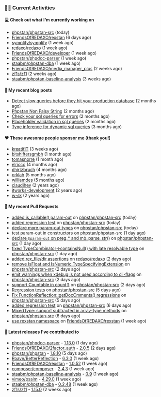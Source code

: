 ### 👨‍💻 Current Activities


#### 💻 Check out what I'm currently working on

- [phpstan/phpstan-src](https://github.com/phpstan/phpstan-src) (today)
- [FriendsOfREDAXO/rexstan](https://github.com/FriendsOfREDAXO/rexstan) (6 days ago)
- [symplify/symplify](https://github.com/symplify/symplify) (1 week ago)
- [redaxo/redaxo](https://github.com/redaxo/redaxo) (1 week ago)
- [FriendsOfREDAXO/developer](https://github.com/FriendsOfREDAXO/developer) (1 week ago)
- [phpstan/phpdoc-parser](https://github.com/phpstan/phpdoc-parser) (1 week ago)
- [staabm/phpstan-dba](https://github.com/staabm/phpstan-dba) (1 week ago)
- [FriendsOfREDAXO/media_manager_plus](https://github.com/FriendsOfREDAXO/media_manager_plus) (2 weeks ago)
- [zf1s/zf1](https://github.com/zf1s/zf1) (2 weeks ago)
- [staabm/phpstan-baseline-analysis](https://github.com/staabm/phpstan-baseline-analysis) (3 weeks ago)


#### 📜 My recent blog posts

- [Detect slow queries before they hit your production database](https://staabm.github.io/2022/08/16/phpstan-dba-query-plan-analysis.html) (2 months ago)
- [Phpstan Non Falsy String](https://staabm.github.io/2022/08/11/phpstan-non-falsy-string.html) (2 months ago)
- [Check your sql queries for errors](https://staabm.github.io/2022/08/05/phpstan-dba-syntax-error-detection.html) (2 months ago)
- [Placeholder validation in sql queries](https://staabm.github.io/2022/07/30/phpstan-dba-placeholder-validation.html) (2 months ago)
- [Type inference for dynamic sql queries](https://staabm.github.io/2022/07/23/phpstan-dba-inference-placeholder.html) (3 months ago)


#### ❤️ These awesome people [sponsor me](https://github.com/sponsors/staabm) (thank you!)

- [kreatifIT](https://github.com/kreatifIT) (3 weeks ago)
- [bitshiftersgmbh](https://github.com/bitshiftersgmbh) (1 month ago)
- [tomasnorre](https://github.com/tomasnorre) (1 month ago)
- [elricco](https://github.com/elricco) (4 months ago)
- [dhirtzbruch](https://github.com/dhirtzbruch) (4 months ago)
- [orklah](https://github.com/orklah) (5 months ago)
- [williamdes](https://github.com/williamdes) (5 months ago)
- [claudihey](https://github.com/claudihey) (2 years ago)
- [itworks-development](https://github.com/itworks-development) (2 years ago)
- [w-sk](https://github.com/w-sk) (2 years ago)


#### 🔨 My recent Pull Requests

- [added is_callable() param-out](https://github.com/phpstan/phpstan-src/pull/1898) on [phpstan/phpstan-src](https://github.com/phpstan/phpstan-src) (today)
- [added regression test](https://github.com/phpstan/phpstan-src/pull/1897) on [phpstan/phpstan-src](https://github.com/phpstan/phpstan-src) (today)
- [declare more param-out types](https://github.com/phpstan/phpstan-src/pull/1896) on [phpstan/phpstan-src](https://github.com/phpstan/phpstan-src) (today)
- [test param-out in constructors](https://github.com/phpstan/phpstan-src/pull/1895) on [phpstan/phpstan-src](https://github.com/phpstan/phpstan-src) (1 day ago)
- [declare `@param-out` on preg_* and mb_parse_str()](https://github.com/phpstan/phpstan-src/pull/1891) on [phpstan/phpstan-src](https://github.com/phpstan/phpstan-src) (1 day ago)
- [fixed TypeCombinator-&gt;containsNull() with late resolvable type](https://github.com/phpstan/phpstan-src/pull/1890) on [phpstan/phpstan-src](https://github.com/phpstan/phpstan-src) (1 day ago)
- [added rex_file/dir assertions](https://github.com/redaxo/redaxo/pull/5388) on [redaxo/redaxo](https://github.com/redaxo/redaxo) (2 days ago)
- [remove IsFloat and IsNumeric TypeSpecifyingExtension](https://github.com/phpstan/phpstan-src/pull/1880) on [phpstan/phpstan-src](https://github.com/phpstan/phpstan-src) (2 days ago)
- [emit warnings when xdebug is not used according to cli-flags](https://github.com/phpstan/phpstan-src/pull/1878) on [phpstan/phpstan-src](https://github.com/phpstan/phpstan-src) (2 days ago)
- [support Countable in count()](https://github.com/phpstan/phpstan-src/pull/1876) on [phpstan/phpstan-src](https://github.com/phpstan/phpstan-src) (2 days ago)
- [Regression tests](https://github.com/phpstan/phpstan-src/pull/1865) on [phpstan/phpstan-src](https://github.com/phpstan/phpstan-src) (5 days ago)
- [Fix FunctionReflection::getDocCmments() regressions](https://github.com/phpstan/phpstan-src/pull/1862) on [phpstan/phpstan-src](https://github.com/phpstan/phpstan-src) (5 days ago)
- [added regression test](https://github.com/phpstan/phpstan-src/pull/1854) on [phpstan/phpstan-src](https://github.com/phpstan/phpstan-src) (6 days ago)
- [MixedType: support subtracted in array-type methods](https://github.com/phpstan/phpstan-src/pull/1852) on [phpstan/phpstan-src](https://github.com/phpstan/phpstan-src) (6 days ago)
- [use rexstan namespace](https://github.com/FriendsOfREDAXO/rexstan/pull/182) on [FriendsOfREDAXO/rexstan](https://github.com/FriendsOfREDAXO/rexstan) (1 week ago)


#### 🔭 Latest releases I've contributed to

- [phpstan/phpdoc-parser](https://github.com/phpstan/phpdoc-parser) - [1.13.0](https://github.com/phpstan/phpdoc-parser/releases/tag/1.13.0) (1 day ago)
- [FriendsOfREDAXO/2factor_auth](https://github.com/FriendsOfREDAXO/2factor_auth) - [2.0.5](https://github.com/FriendsOfREDAXO/2factor_auth/releases/tag/2.0.5) (2 days ago)
- [phpstan/phpstan](https://github.com/phpstan/phpstan) - [1.8.10](https://github.com/phpstan/phpstan/releases/tag/1.8.10) (5 days ago)
- [Roave/BetterReflection](https://github.com/Roave/BetterReflection) - [6.3.0](https://github.com/Roave/BetterReflection/releases/tag/6.3.0) (1 week ago)
- [FriendsOfREDAXO/rexstan](https://github.com/FriendsOfREDAXO/rexstan) - [1.0.52](https://github.com/FriendsOfREDAXO/rexstan/releases/tag/1.0.52) (1 week ago)
- [composer/composer](https://github.com/composer/composer) - [2.4.3](https://github.com/composer/composer/releases/tag/2.4.3) (1 week ago)
- [staabm/phpstan-baseline-analysis](https://github.com/staabm/phpstan-baseline-analysis) - [0.9](https://github.com/staabm/phpstan-baseline-analysis/releases/tag/0.9) (1 week ago)
- [vimeo/psalm](https://github.com/vimeo/psalm) - [4.29.0](https://github.com/vimeo/psalm/releases/tag/4.29.0) (1 week ago)
- [staabm/phpstan-dba](https://github.com/staabm/phpstan-dba) - [0.2.48](https://github.com/staabm/phpstan-dba/releases/tag/0.2.48) (1 week ago)
- [zf1s/zf1](https://github.com/zf1s/zf1) - [1.15.0](https://github.com/zf1s/zf1/releases/tag/1.15.0) (2 weeks ago)
